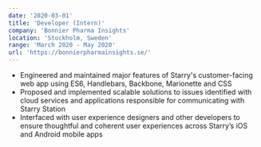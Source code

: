 ```yaml
---
date: '2020-03-01'
title: 'Developer (Intern)'
company: 'Bonnier Pharma Insights'
location: 'Stockholm, Sweden'
range: 'March 2020 - May 2020'
url: 'https://bonnierpharmainsights.se/'
---
```


- Engineered and maintained major features of Starry's customer-facing web app using ES6, Handlebars, Backbone, Marionette and CSS
- Proposed and implemented scalable solutions to issues identified with cloud services and applications responsible for communicating with Starry Station
- Interfaced with user experience designers and other developers to ensure thoughtful and coherent user experiences across Starry’s iOS and Android mobile apps
